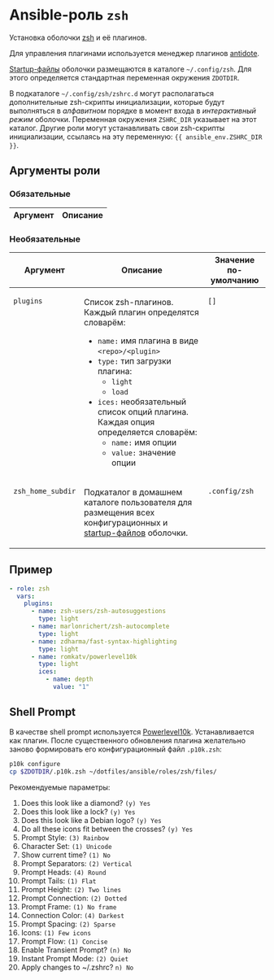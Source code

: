 # Ansible-роль `zsh`

Установка оболочки [zsh](https://zsh.sourceforge.io/) и её плагинов.

Для управления плагинами используется менеджер плагинов [antidote](https://github.com/mattmc3/antidote).

[Startup-файлы](https://zsh.sourceforge.io/Doc/Release/Files.html) оболочки размещаются
в каталоге `~/.config/zsh`. Для этого определяется стандартная переменная окружения `ZDOTDIR`.

В подкаталоге `~/.config/zsh/zshrc.d` могут располагаться дополнительные zsh-скрипты инициализации, которые
будут выполняться в _алфавитном_ порядке в момент входа в _интерактивный режим_ оболочки.
Переменная окружения `ZSHRC_DIR` указывает на этот каталог. Другие роли могут устанавливать свои
zsh-скрипты инициализации, ссылаясь на эту переменную: `{{ ansible_env.ZSHRC_DIR }}`.

## Аргументы роли

### Обязательные

| Аргумент | Описание
| -------- | --------

### Необязательные

<table>
<thead>
<th>
Аргумент
</th>
<th>
Описание
</th>
<th>
Значение по-умолчанию
</th>
</thead>
<tbody>

<tr>

<td valign="top">

`plugins`

</td>
<td valign="top">

Список zsh-плагинов. Каждый плагин определятся словарём:

- `name:` имя плагина в виде `<repo>/<plugin>`
- `type:` тип загрузки плагина:
  - `light`
  - `load`
- `ices:` необязательный список опций плагина. Каждая опция определяется словарём:
  - `name:` имя опции
  - `value:` значение опции

</td>

<td valign="top">

`[]`

</td>

</tr>

<tr>

<td valign="top">

`zsh_home_subdir`

</td>
<td valign="top">

Подкаталог в домашнем каталоге пользователя для размещения всех конфигурационных и
[startup-файлов](https://zsh.sourceforge.io/Doc/Release/Files.html) оболочки.

</td>

<td valign="top">

`.config/zsh`

</td>

</tr>

</tbody>
</table>

## Пример

```yaml
- role: zsh
  vars:
    plugins:
      - name: zsh-users/zsh-autosuggestions
        type: light
      - name: marlonrichert/zsh-autocomplete
        type: light
      - name: zdharma/fast-syntax-highlighting
        type: light
      - name: romkatv/powerlevel10k
        type: light
        ices:
          - name: depth
            value: "1"
```

## Shell Prompt

В качестве shell prompt используется [Powerlevel10k](https://github.com/romkatv/powerlevel10k).
Устанавливается как плагин. После существенного обновления плагина желательно заново формировать
его конфигурационный файл `.p10k.zsh`:

```bash
p10k configure
cp $ZDOTDIR/.p10k.zsh ~/dotfiles/ansible/roles/zsh/files/
```

Рекомендуемые параметры:

1. Does this look like a diamond? `(y) Yes`
1. Does this look like a lock? `(y) Yes`
1. Does this look like a Debian logo? `(y) Yes`
1. Do all these icons fit between the crosses? `(y) Yes`
1. Prompt Style: `(3) Rainbow`
1. Character Set: `(1) Unicode`
1. Show current time? `(1) No`
1. Prompt Separators: `(2) Vertical`
1. Prompt Heads: `(4) Round`
1. Prompt Tails: `(1) Flat`
1. Prompt Height: `(2) Two lines`
1. Prompt Connection: `(2) Dotted`
1. Prompt Frame: `(1) No frame`
1. Connection Color: `(4) Darkest`
1. Prompt Spacing: `(2) Sparse`
1. Icons: `(1) Few icons`
1. Prompt Flow: `(1) Concise`
1. Enable Transient Prompt? `(n) No`
1. Instant Prompt Mode: `(2) Quiet`
1. Apply changes to ~/.zshrc? `n) No`
